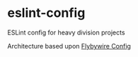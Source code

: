 # eslint-config
ESLint config for heavy division projects


Architecture based upon [Flybywire Config](https://github.com/flybywiresim/eslint-config-flybywire)
